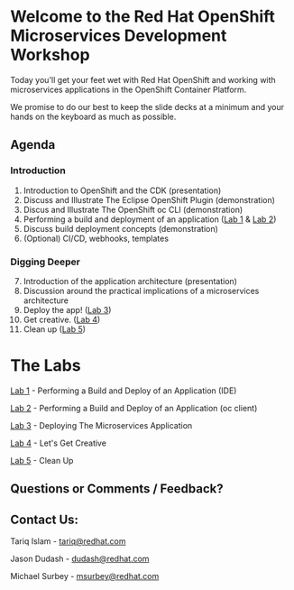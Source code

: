 # Welcome to the Red Hat OpenShift Microservices Development Workshop

Today you'll get your feet wet with Red Hat OpenShift and working with microservices applications in the OpenShift Container Platform.

We promise to do our best to keep the slide decks at a minimum and your hands on the keyboard as much as possible.

## Agenda

### Introduction
1. Introduction to OpenShift and the CDK (presentation)
2. Discuss and Illustrate The Eclipse OpenShift Plugin (demonstration)
3. Discus and Illustrate The OpenShift oc CLI (demonstration)
4. Performing a build and deployment of an application ([Lab 1](lab1.md) & [Lab 2](lab2.md))
5. Discuss build deployment concepts (demonstration)
6. (Optional) CI/CD, webhooks, templates

### Digging Deeper
7. Introduction of the application architecture (presentation)
8. Discussion around the practical implications of a microservices architecture
9. Deploy the app! ([Lab 3](lab3.md))
10. Get creative. ([Lab 4](lab4.md))
11. Clean up ([Lab 5](lab5.md))

# The Labs

[Lab 1](lab1.md) - Performing a Build and Deploy of an Application (IDE)

[Lab 2](lab2.md) - Performing a Build and Deploy of an Application (oc client)

[Lab 3](lab3.md) - Deploying The Microservices Application

[Lab 4](lab4.md) - Let's Get Creative

[Lab 5](lab5.md) - Clean Up


## Questions or Comments / Feedback?

## Contact Us:

Tariq Islam - [tariq@redhat.com](mailto:tariq@redhat.com)

Jason Dudash - [dudash@redhat.com](mailto:dudash@redhat.com)

Michael Surbey - [msurbey@redhat.com](mailto:msurbey@redhat.com)
